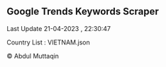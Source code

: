 

## Google Trends Keywords Scraper 
 
Last Update 21-04-2023 , 22:30:47

Country List :
VIETNAM.json



© Abdul Muttaqin 
